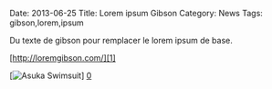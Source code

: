 Date: 2013-06-25
Title: Lorem ipsum Gibson
Category: News
Tags: gibson,lorem,ipsum

[0]: https://raw.github.com/bussiere/RapidNews/gh-pages/static/images/gibson.jpg  "Grande Version"
[1]: http://loremgibson.com/

Du texte de gibson pour remplacer le lorem ipsum de base.

[http://loremgibson.com/][1]

[![Asuka Swimsuit](https://raw.github.com/bussiere/RapidNews/gh-pages/static/images/gibson.jpg)] [0] 

